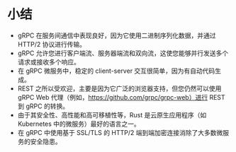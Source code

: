 # 小结

- gRPC 在服务间通信中表现良好，因为它使用二进制序列化数据，并通过 HTTP/2 协议进行传输。
- gRPC 允许您进行客户端流、服务器端流和双向流，这使您能够并行发送多个请求或接收多个响应。
- 在 gRPC 微服务中，稳定的 client-server 交互很简单，因为有自动代码生成。
- REST 之所以受欢迎，主要是因为它广泛的浏览器支持，但您仍然可以使用 gRPC Web 代理（例如，https://github.com/grpc/grpc-web）进行 REST 到 gRPC 的转换。
- 由于其安全性、高性能和高可移植性等，Rust 是云原生应用程序（如 Kubernetes 中的微服务）最好的语言之一。
- 在 gRPC 中使用基于 SSL/TLS 的 HTTP/2 端到端加密连接消除了大多数微服务的安全隐患。
